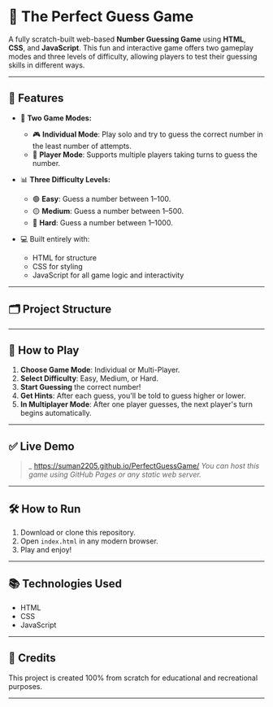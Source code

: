# 🎯 The Perfect Guess Game

A fully scratch-built web-based **Number Guessing Game** using **HTML**, **CSS**, and **JavaScript**. This fun and interactive game offers two gameplay modes and three levels of difficulty, allowing players to test their guessing skills in different ways.

---

## 🧩 Features

- 🔁 **Two Game Modes:**
  - 🎮 **Individual Mode**: Play solo and try to guess the correct number in the least number of attempts.
  - 👥 **Player Mode**: Supports multiple players taking turns to guess the number.

- 📊 **Three Difficulty Levels:**
  - 🟢 **Easy**: Guess a number between 1–100.
  - 🟡 **Medium**: Guess a number between 1–500.
  - 🔴 **Hard**: Guess a number between 1–1000.

- 💻 Built entirely with:
  - HTML for structure
  - CSS for styling
  - JavaScript for all game logic and interactivity

---

## 🗂️ Project Structure


---

## 🚀 How to Play

1. **Choose Game Mode**: Individual or Multi-Player.
2. **Select Difficulty**: Easy, Medium, or Hard.
3. **Start Guessing** the correct number!
4. **Get Hints**: After each guess, you'll be told to guess higher or lower.
5. **In Multiplayer Mode**: After one player guesses, the next player's turn begins automatically.

---

## ✅ Live Demo
>_ https://suman2205.github.io/PerfectGuessGame/
> _You can host this game using GitHub Pages or any static web server._

---

## 🛠️ How to Run

1. Download or clone this repository.
2. Open `index.html` in any modern browser.
3. Play and enjoy!

---

## 📚 Technologies Used

- HTML
- CSS
- JavaScript

---

## 🙌 Credits

This project is created 100% from scratch for educational and recreational purposes.

---

